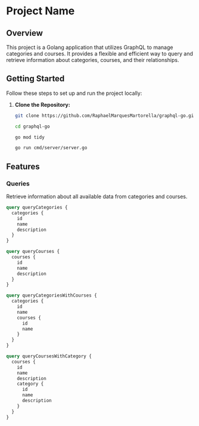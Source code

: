 # Project Name

## Overview

This project is a Golang application that utilizes GraphQL to manage categories and courses. It provides a flexible and efficient way to query and retrieve information about categories, courses, and their relationships.

## Getting Started

Follow these steps to set up and run the project locally:

1. **Clone the Repository:**

   ```bash
   git clone https://github.com/RaphaelMarquesMartorella/graphql-go.git
   
   cd graphql-go
   
   go mod tidy
   
   go run cmd/server/server.go
   ```

## Features

### Queries

Retrieve information about all available data from categories and courses.

```graphql
query queryCategories {
  categories {
    id
    name
    description
  }
}

query queryCourses {
  courses {
    id
    name
    description
  }
}

query queryCategoriesWithCourses {
  categories {
    id
    name
    courses {
      id
      name 
    }
  }
}

query queryCoursesWithCategory {
  courses {
    id
    name
    description
    category {
      id
      name
      description
    }
  }
}

```
